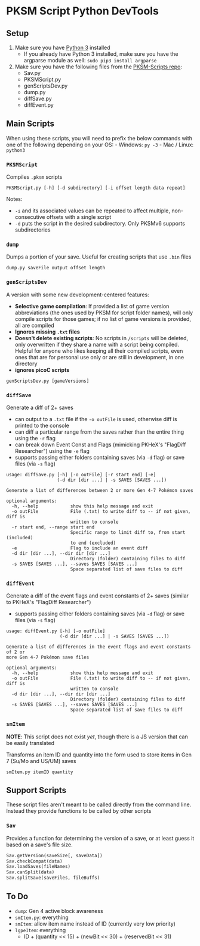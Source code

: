 # PKSM Script Python DevTools

## Setup
1. Make sure you have [Python 3](https://www.python.org/downloads/release/python-370/) installed
    - If you already have Python 3 installed, make sure you have the argparse module as well: `sudo pip3 install argparse`
2. Make sure you have the following files from the [PKSM-Scripts repo](https://github.com/FlagBrew/PKSM-Scripts):
    - Sav.py
    - PKSMScript.py
    - genScriptsDev.py
    - dump.py
    - diffSave.py
    - diffEvent.py

## Main Scripts
When using these scripts, you will need to prefix the below commands with one of the following depending on your OS:
    - Windows: `py -3`
    - Mac / Linux: `python3`

### `PKSMScript`
Compiles `.pksm` scripts

```
PKSMScript.py [-h] [-d subdirectory] [-i offset length data repeat]
```

Notes:
- `-i` and its associated values can be repeated to affect multiple, non-consecutive offsets with a single script
- `-d` puts the script in the desired subdirectory. Only PKSMv6 supports subdirectories


### `dump`
Dumps a portion of your save. Useful for creating scripts that use `.bin` files

```
dump.py saveFile output offset length
```


### `genScriptsDev`
A version with some new development-centered features:
- **Selective game compilation**: If provided a list of game version abbreviations (the ones used by PKSM for script folder names), will only compile scripts for those games; if no list of game versions is provided, all are compiled
- **Ignores missing `.txt` files**
- **Doesn't delete existing scripts**: No scripts in `/scripts` will be deleted, only overwritten if they share a name with a script being compiled. Helpful for anyone who likes keeping all their compiled scripts, even ones that are for personal use only or are still in development, in one directory
- **ignores picoC scripts**

```
genScriptsDev.py [gameVersions]
```


### `diffSave`
Generate a diff of 2+ saves
- can output to a `.txt` file if the `-o outFile` is used, otherwise diff is printed to the console
- can diff a particular range from the saves rather than the entire thing using the `-r` flag
- can break down Event Const and Flags (mimicking PKHeX's "FlagDiff Researcher") using the `-e` flag
- supports passing either folders containing saves (via `-d` flag) or save files (via `-s` flag)

```
usage: diffSave.py [-h] [-o outFile] [-r start end] [-e]
                   (-d dir [dir ...] | -s SAVES [SAVES ...])

Generate a list of differences between 2 or more Gen 4-7 Pokémon saves

optional arguments:
  -h, --help            show this help message and exit
  -o outFile            File (.txt) to write diff to -- if not given, diff is
                        written to console
  -r start end, --range start end
                        Specific range to limit diff to, from start (included)
                        to end (excluded)
  -e                    Flag to include an event diff
  -d dir [dir ...], --dir dir [dir ...]
                        Directory (folder) containing files to diff
  -s SAVES [SAVES ...], --saves SAVES [SAVES ...]
                        Space separated list of save files to diff
```


### `diffEvent`
Generate a diff of the event flags and event constants of 2+ saves (similar to PKHeX's "FlagDiff Researcher")
- supports passing either folders containing saves (via `-d` flag) or save files (via `-s` flag)

```
usage: diffEvent.py [-h] [-o outFile]
                    (-d dir [dir ...] | -s SAVES [SAVES ...])

Generate a list of differences in the event flags and event constants of 2 or
more Gen 4-7 Pokémon save files

optional arguments:
  -h, --help            show this help message and exit
  -o outFile            File (.txt) to write diff to -- if not given, diff is
                        written to console
  -d dir [dir ...], --dir dir [dir ...]
                        Directory (folder) containing files to diff
  -s SAVES [SAVES ...], --saves SAVES [SAVES ...]
                        Space separated list of save files to diff
```


### `smItem`
**NOTE**: This script does not exist *yet*, though there is a JS version that can be easily translated

Transforms an item ID and quantity into the form used to store items in Gen 7 (Su/Mo and US/UM) saves
```
smItem.py itemID quantity
```


## Support Scripts
These script files aren't meant to be called directly from the command line. Instead they provide functions to be called by other scripts

### `Sav`
Provides a function for determining the version of a save, or at least guess it based on a save's file size.

```py
Sav.getVersion(saveSize[, saveData])
Sav.checkCompat(data)
Sav.loadSaves(fileNames)
Sav.canSplit(data)
Sav.splitSave(saveFiles, fileBuffs)
```


## To Do
- `dump`: Gen 4 active block awareness
- `smItem.py`: everything
- `smItem`: allow item name instead of ID (currently very low priority)
- `lgpeItem`: everything
  - ID + (quantity << 15) + (newBit << 30) + (reservedBit << 31)
